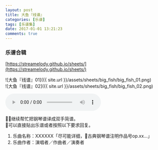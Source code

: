 ```yaml
---
layout: post
title: 大鱼『线谱』
categories: [乐谱]
tags: [乐谱集]
date: 2017-01-01 13:21:23
comments: true
---
```


### 乐谱合辑
[https://streamelody.github.io/sheets/](https://streamelody.github.io/sheets/)

![大鱼『线谱』01]({{ site.url }}/assets/sheets/big_fish/big_fish_01.png)  
![大鱼『线谱』02]({{ site.url }}/assets/sheets/big_fish/big_fish_02.png) 

<audio autoplay="autoplay" controls="controls">
<source src="http://link.hhtjim.com/163/413812448.mp3" type="audio/mpeg">
</audio>

🎵🎹继续帮忙把钢琴谱译成双手简谱。  
🎵可以直接贴出乐谱或者按照以下要求回复。  
1. 乐曲名称：XXXXXX「尽可能详细，🎹古典钢琴谱注明作品号op.xx…」  
2. 乐曲作者：演唱者／作曲者／演奏者

